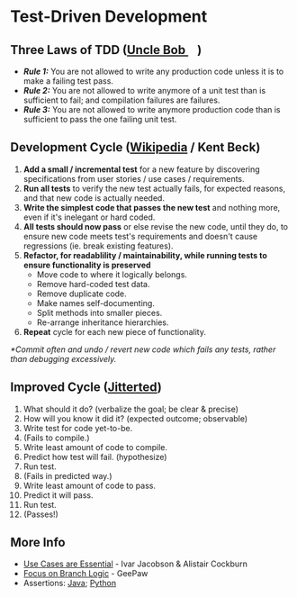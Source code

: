 Test-Driven Development
=======================


Three Laws of TDD ([Uncle Bob <img src="https://user-images.githubusercontent.com/7102064/160022421-ed9425eb-6a6b-4849-a090-5a27542b60c3.png" width="16px" />](https://youtu.be/qkblc5WRn-U))
-----------------

* _**Rule 1:**_ You are not allowed to write any production code unless it is to make a failing test pass.
* _**Rule 2:**_ You are not allowed to write anymore of a unit test than is sufficient to fail; and compilation failures are failures.
* _**Rule 3:**_ You are not allowed to write anymore production code than is sufficient to pass the one failing unit test.


Development Cycle ([Wikipedia](https://en.wikipedia.org/wiki/Test-driven_development#Test-driven_development_cycle) / Kent Beck)
-----------------

01. **Add a small / incremental test** for a new feature by discovering specifications from user stories / use cases / requirements.
02. **Run all tests** to verify the new test actually fails, for expected reasons, and that new code is actually needed.
03. **Write the simplest code that passes the new test** and nothing more, even if it's inelegant or hard coded.
04. **All tests should now pass** or else revise the new code, until they do, to ensure new code meets test's requirements and doesn't cause regressions (ie. break existing features).
05. **Refactor, for readablility / maintainability, while running tests to ensure functionality is preserved**
    - Move code to where it logically belongs.
    - Remove hard-coded test data.
    - Remove duplicate code.
    - Make names self-documenting.
    - Split methods into smaller pieces.
    - Re-arrange inheritance hierarchies.
06. **Repeat** cycle for each new piece of functionality.

_*Commit often and undo / revert new code which fails any tests, rather than debugging excessively._


Improved Cycle ([Jitterted](https://ted.dev/articles/2021/03/05/clarifying-the-goal-of-behavior-change/))
--------------

01. What should it do? (verbalize the goal; be clear & precise)
02. How will you know it did it? (expected outcome; observable)
03. Write test for code yet-to-be.
04. (Fails to compile.)
05. Write least amount of code to compile.
06. Predict how test will fail. (hypothesize)
07. Run test.
08. (Fails in predicted way.)
09. Write least amount of code to pass.
10. Predict it will pass.
11. Run test.
12. (Passes!)


More Info
---------

* [Use Cases are Essential](https://dl.acm.org/doi/pdf/10.1145/3631182) - Ivar Jacobson & Alistair Cockburn
* [Focus on Branch Logic](https://www.geepawhill.org/2019/02/18/pro-tip-tdd-focus-on-our-branching-logic/) - GeePaw
* Assertions: [Java](https://docs.oracle.com/javase/8/docs/technotes/guides/language/assert.html); [Python](https://wiki.python.org/moin/UsingAssertionsEffectively)
